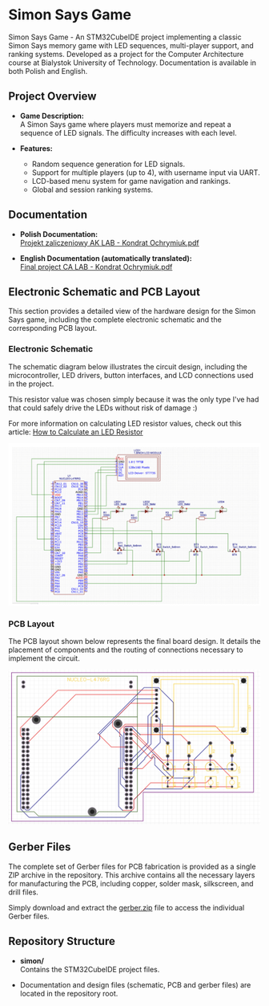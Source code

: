 # Simon Says Game

Simon Says Game - An STM32CubeIDE project implementing a classic Simon Says memory game with LED sequences, multi-player support, and ranking systems. Developed as a project for the Computer Architecture course at Bialystok University of Technology. Documentation is available in both Polish and English.

## Project Overview

- **Game Description:**  
  A Simon Says game where players must memorize and repeat a sequence of LED signals. The difficulty increases with each level.

- **Features:**
  - Random sequence generation for LED signals.
  - Support for multiple players (up to 4), with username input via UART.
  - LCD-based menu system for game navigation and rankings.
  - Global and session ranking systems.

## Documentation

- **Polish Documentation:**  
  [Projekt zaliczeniowy AK LAB - Kondrat Ochrymiuk.pdf](./Projekt%20zaliczeniowy%20AK%20LAB%20-%20Kondrat%20Ochrymiuk.pdf)

- **English Documentation (automatically translated):**  
  [Final project CA LAB - Kondrat Ochrymiuk.pdf](./Final%20project%20CA%20LAB%20-%20Kondrat%20Ochrymiuk.pdf)

## Electronic Schematic and PCB Layout

This section provides a detailed view of the hardware design for the Simon Says game, including the complete electronic schematic and the corresponding PCB layout.

### Electronic Schematic

The schematic diagram below illustrates the circuit design, including the microcontroller, LED drivers, button interfaces, and LCD connections used in the project.

This resistor value was chosen simply because it was the only type I've had that could safely drive the LEDs without risk of damage :)

For more information on calculating LED resistor values, check out this article: [How to Calculate an LED Resistor](https://www.circuitspecialists.com/blog/5-steps-to-calculate-the-resistor-value-for-leds/)

![Electronic Schematic](./schematic.png)

### PCB Layout

The PCB layout shown below represents the final board design. It details the placement of components and the routing of connections necessary to implement the circuit.

![PCB Layout](./pcb.png)

## Gerber Files

The complete set of Gerber files for PCB fabrication is provided as a single ZIP archive in the repository. This archive contains all the necessary layers for manufacturing the PCB, including copper, solder mask, silkscreen, and drill files.

Simply download and extract the [gerber.zip](./gerber.zip) file to access the individual Gerber files.

## Repository Structure

- **simon/**  
  Contains the STM32CubeIDE project files.

- Documentation and design files (schematic, PCB and gerber files) are located in the repository root.